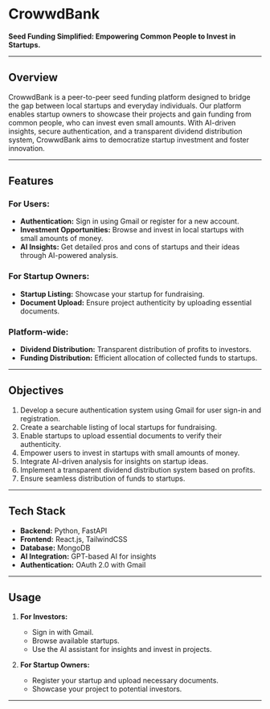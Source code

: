# CrowwdBank

**Seed Funding Simplified: Empowering Common People to Invest in Startups.**

---

## Overview
CrowwdBank is a peer-to-peer seed funding platform designed to bridge the gap between local startups and everyday individuals. Our platform enables startup owners to showcase their projects and gain funding from common people, who can invest even small amounts. With AI-driven insights, secure authentication, and a transparent dividend distribution system, CrowwdBank aims to democratize startup investment and foster innovation.

---

## Features

### For Users:
- **Authentication:** Sign in using Gmail or register for a new account.
- **Investment Opportunities:** Browse and invest in local startups with small amounts of money.
- **AI Insights:** Get detailed pros and cons of startups and their ideas through AI-powered analysis.

### For Startup Owners:
- **Startup Listing:** Showcase your startup for fundraising.
- **Document Upload:** Ensure project authenticity by uploading essential documents.

### Platform-wide:
- **Dividend Distribution:** Transparent distribution of profits to investors.
- **Funding Distribution:** Efficient allocation of collected funds to startups.

---

## Objectives
1. Develop a secure authentication system using Gmail for user sign-in and registration.
2. Create a searchable listing of local startups for fundraising.
3. Enable startups to upload essential documents to verify their authenticity.
4. Empower users to invest in startups with small amounts of money.
5. Integrate AI-driven analysis for insights on startup ideas.
6. Implement a transparent dividend distribution system based on profits.
7. Ensure seamless distribution of funds to startups.

---

## Tech Stack
- **Backend:** Python, FastAPI
- **Frontend:** React.js, TailwindCSS
- **Database:** MongoDB
- **AI Integration:** GPT-based AI for insights
- **Authentication:** OAuth 2.0 with Gmail

---

## Usage
1. **For Investors:**
   - Sign in with Gmail.
   - Browse available startups.
   - Use the AI assistant for insights and invest in projects.

2. **For Startup Owners:**
   - Register your startup and upload necessary documents.
   - Showcase your project to potential investors.

---
